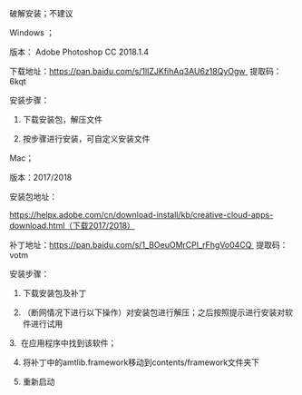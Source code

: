 破解安装；不建议

Windows ；

版本： Adobe Photoshop CC 2018.1.4

下载地址：https://pan.baidu.com/s/1IlZJKfihAq3AU6z18QyOgw 
提取码：6kqt 


安装步骤：

1. 下载安装包，解压文件

2. 按步骤进行安装，可自定义安装文件


Mac；

版本：2017/2018

安装包地址：

https://helpx.adobe.com/cn/download-install/kb/creative-cloud-apps-download.html（下载2017/2018）

补丁地址：https://pan.baidu.com/s/1_BOeuOMrCPl_rFhgVo04CQ 
提取码：votm 

安装步骤：

1. 下载安装包及补丁

2. （断网情况下进行以下操作）对安装包进行解压；之后按照提示进行安装对软件进行试用

3.  在应用程序中找到该软件；

4. 将补丁中的amtlib.framework移动到contents/framework文件夹下

5. 重新启动